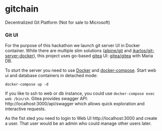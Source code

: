 # gitchain
Decentralized Git Platform (Not for sale to Microsoft)


### Git UI
For the purpose of this hackathon we launch git server UI in Docker container. While there are multiple slim solutions ([alpine/git](https://hub.docker.com/r/alpine/git/) and [jkarlos/git-server-docker](https://hub.docker.com/r/jkarlos/git-server-docker/)), this project uses go-based [gitea](https://github.com/go-gitea/gitea) UI: [gitea/gitea](https://hub.docker.com/r/gitea/gitea/) with Maria DB.

To sturt the server you need to use [Docker](https://www.docker.com/) and [docker-compose](https://docs.docker.com/compose/).
Start web ui and database containers in detached mode:

```
docker-compose up -d
```

If you like to ssh to web or db instance, you could use `docker-compose exec web /bin/sh`.
Gitea provides swagger API: http://localhost:3000/api/swagger which allows quick exploration and interactive requests.

As the fist sted you need to login to Web UI http://localhost:3000 and create a user. That user would be an admin who could manage other users later.
